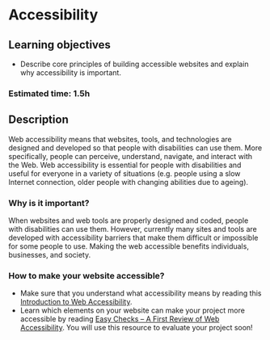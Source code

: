 # Accessibility

## Learning objectives
- Describe core principles of building accessible websites and explain why accessibility is important.

### Estimated time: 1.5h

## Description 
Web accessibility means that websites, tools, and technologies are designed and developed so that people with disabilities can use them.
More specifically, people can perceive, understand, navigate, and interact with the Web.
Web accessibility is essential for people with disabilities and useful for everyone in a variety of situations (e.g. people using a slow Internet connection, older people with changing abilities due to ageing).

### Why is it important?

When websites and web tools are properly designed and coded, people with disabilities can use them.
However, currently many sites and tools are developed with accessibility barriers that make them difficult or impossible for some people to use.
Making the web accessible benefits individuals, businesses, and society.

### How to make your website accessible?

- Make sure that you understand what accessibility means by reading this [Introduction to Web Accessibility](https://www.w3.org/WAI/fundamentals/accessibility-intro/).
- Learn which elements on your website can make your project more accessible by reading [Easy Checks – A First Review of Web Accessibility](https://www.w3.org/WAI/test-evaluate/preliminary/). You will use this resource to evaluate your project soon!
